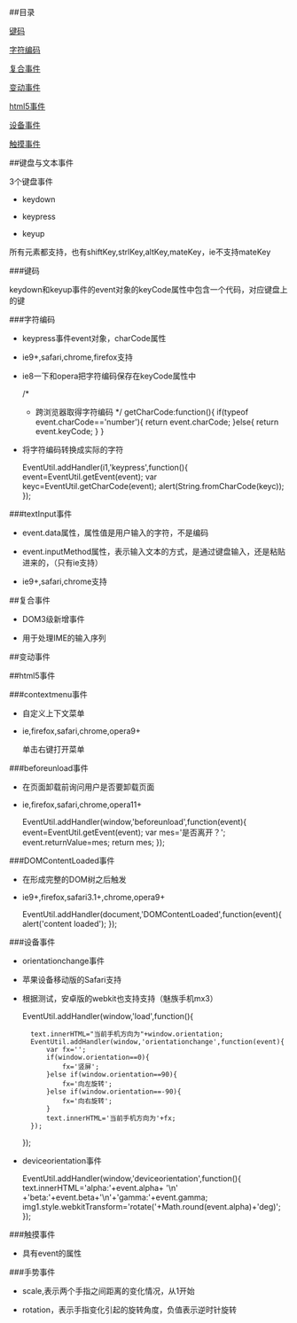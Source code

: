 

##目录

[键码](#a1)

[字符编码](#a2)

[复合事件](#a3)

[变动事件](#a4)

[html5事件](#a5)

[设备事件](#a6)

[触摸事件](#a7)

##键盘与文本事件

3个键盘事件

+ keydown

+ keypress

+ keyup

所有元素都支持，也有shiftKey,strlKey,altKey,mateKey，ie不支持mateKey

<a name="a1"></a>

###键码

keydown和keyup事件的event对象的keyCode属性中包含一个代码，对应键盘上的键

<a name="a2"></a>

###字符编码

+ keypress事件event对象，charCode属性

+ ie9+,safari,chrome,firefox支持

+ ie8一下和opera把字符编码保存在keyCode属性中

	 /*
     * 跨浏览器取得字符编码
     */
    getCharCode:function(){
        if(typeof event.charCode=='number'){
            return event.charCode;
        }else{
            return event.keyCode;
        }
    }

+ 将字符编码转换成实际的字符

    EventUtil.addHandler(i1,'keypress',function(){
		event=EventUtil.getEvent(event);
		var keyc=EventUtil.getCharCode(event);
		alert(String.fromCharCode(keyc));
	});	

###textInput事件

+ event.data属性，属性值是用户输入的字符，不是编码

+ event.inputMethod属性，表示输入文本的方式，是通过键盘输入，还是粘贴进来的，（只有ie支持）

+ ie9+,safari,chrome支持

<a name="a3"></a>

##复合事件

* DOM3级新增事件

* 用于处理IME的输入序列

<a name="a4"></a>

##变动事件

<a name="a5"></a>

##html5事件

###contextmenu事件

* 自定义上下文菜单

* ie,firefox,safari,chrome,opera9+

	<div id="mydiv">
		单击右键打开菜单
	</div>
	<ul id="ul" style="position: absolute;visibility: hidden;background-color:silver ">
		<li>
			<a href="test1.html">连接</a>
		</li>
		<li>
			<a href="test2.html">连接</a>
		</li>
		<li>
			<a href="test3.html">连接</a>
		</li>
	</ul>
	
	<!-- <script type="text/javascript" src="js/client.js"></script> -->
	<script type="text/javascript">
		EventUtil.addHandler(window,'load',function(event){
			var div=document.getElementById('mydiv');
			
			EventUtil.addHandler(div,'contextmenu',function(event){
				event=EventUtil.getEvent(event);
				EventUtil.preventDefault(event);
				
				var menu=document.getElementById('ul');
				menu.style.left=event.clientX+'px';
				menu.style.top=event.clientY+'px';
				menu.style.visibility = "visible";
			});
			EventUtil.addHandler(document,'click',function(event){
				document.getElementById('ul').style.visibility='hidden';
			});
		});
	</script>

###beforeunload事件

* 在页面卸载前询问用户是否要卸载页面

* ie,firefox,safari,chrome,opera11+

	EventUtil.addHandler(window,'beforeunload',function(event){
		event=EventUtil.getEvent(event);
		var mes='是否离开？';
		event.returnValue=mes;
		return mes;
	});

###DOMContentLoaded事件

* 在形成完整的DOM树之后触发

* ie9+,firefox,safari3.1+,chrome,opera9+

	EventUtil.addHandler(document,'DOMContentLoaded',function(event){
		alert('content loaded');
	});

<a name="a6"></a>

###设备事件

+ orientationchange事件

+ 苹果设备移动版的Safari支持

+ 根据测试，安卓版的webkit也支持支持（魅族手机mx3）

	EventUtil.addHandler(window,'load',function(){
		
		text.innerHTML="当前手机方向为"+window.orientation;
		EventUtil.addHandler(window,'orientationchange',function(event){
			var fx='';
			if(window.orientation==0){
				fx='竖屏';
			}else if(window.orientation==90){
				fx='向左旋转';
			}else if(window.orientation==-90){
				fx='向右旋转';
			}
			text.innerHTML='当前手机方向为'+fx;
		});
	});

+ deviceorientation事件

	EventUtil.addHandler(window,'deviceorientation',function(){
		text.innerHTML='alpha:'+event.alpha+ '\n' +'beta:'+event.beta+'\n'+'gamma:'+event.gamma;
		img1.style.webkitTransform='rotate('+Math.round(event.alpha)+'deg)';
	});

<a name="a7"></a>

###触摸事件

+ 具有event的属性

	<p id="p1">
		
	</p>
	<script type="text/javascript" src="js/EventUtil.js"></script>
	<script type="text/javascript">
		var p1=document.getElementById('p1');
		function touchEvent(event){
			if(event.touches.length==1){
				switch(event.type){
				case 'touchstart':
				p1.innerHTML='touch start ('+event.touches[0].clientX+
				','+event.touches[0].clientY+')';
				case 'touchend':
				break;
				p1.innerHTML+='<br> touch end('+event.touches[0].clientX+
				','+event.touches[0].clientY+')';
				break;
				case 'touchmove':
				event.preventDefault();
				p1.innerHTML+='<br> touch move('+event.touches[0].clientX+
				','+event.touches[0].clientY+')';
				break;
			}
			}
			
		}
		EventUtil.addHandler(document,'touchstart',touchEvent);
		EventUtil.addHandler(document,'touchmove',touchEvent);
		EventUtil.addHandler(document,'touchend',touchEvent);
	</script>

###手势事件

+ scale,表示两个手指之间距离的变化情况，从1开始

+ rotation，表示手指变化引起的旋转角度，负值表示逆时针旋转

	<p id="p1">
	
	</p>
	<script type="text/javascript" src="js/EventUtil.js"></script>
	<script type="text/javascript">
		var p1 = document.getElementById('p1');
		function gestureEvent(event) {

			switch(event.type) {
				case 'gesturestart':
					p1.innerHTML = 'gesture start (rotation' + event.rotation+ ',scale' + event.scale + ')';
				case 'gestureend':
					break;
					p1.innerHTML += 'gestureend start (rotation' + event.rotation+ ',scale' + event.scale + ')';
					break;
				case 'gesturechange':
					event.preventDefault();
					p1.innerHTML += 'gesturechange start (rotation' + event.rotation+ ',scale' + event.scale + ')';
					break;
			}

		}

		document.addEventListener('gesturestart',gestureEvent,false);
		// EventUtil.addHandler(document, 'gesturestart', gestureEvent);
		// 
		// EventUtil.addHandler(document, 'gesturechange', gestureEvent);
		// EventUtil.addHandler(document, 'gestureend', gestureEvent);
	</script>